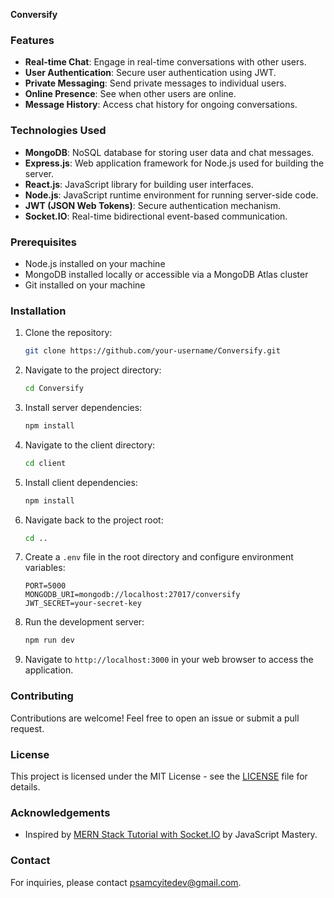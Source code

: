 
**Conversify**

### Features

- **Real-time Chat**: Engage in real-time conversations with other users.
- **User Authentication**: Secure user authentication using JWT.
- **Private Messaging**: Send private messages to individual users.
- **Online Presence**: See when other users are online.
- **Message History**: Access chat history for ongoing conversations.

### Technologies Used

- **MongoDB**: NoSQL database for storing user data and chat messages.
- **Express.js**: Web application framework for Node.js used for building the server.
- **React.js**: JavaScript library for building user interfaces.
- **Node.js**: JavaScript runtime environment for running server-side code.
- **JWT (JSON Web Tokens)**: Secure authentication mechanism.
- **Socket.IO**: Real-time bidirectional event-based communication.

### Prerequisites

- Node.js installed on your machine
- MongoDB installed locally or accessible via a MongoDB Atlas cluster
- Git installed on your machine

### Installation

1. Clone the repository:

   ```bash
   git clone https://github.com/your-username/Conversify.git
   ```

2. Navigate to the project directory:

   ```bash
   cd Conversify
   ```

3. Install server dependencies:

   ```bash
   npm install
   ```

4. Navigate to the client directory:

   ```bash
   cd client
   ```

5. Install client dependencies:

   ```bash
   npm install
   ```

6. Navigate back to the project root:

   ```bash
   cd ..
   ```

7. Create a `.env` file in the root directory and configure environment variables:

   ```plaintext
   PORT=5000
   MONGODB_URI=mongodb://localhost:27017/conversify
   JWT_SECRET=your-secret-key
   ```

8. Run the development server:

   ```bash
   npm run dev
   ```

9. Navigate to `http://localhost:3000` in your web browser to access the application.

### Contributing

Contributions are welcome! Feel free to open an issue or submit a pull request.

### License

This project is licensed under the MIT License - see the [LICENSE](LICENSE) file for details.

### Acknowledgements

- Inspired by [MERN Stack Tutorial with Socket.IO](https://www.youtube.com/watch?v=KlcEYomuD4E) by JavaScript Mastery.

### Contact

For inquiries, please contact [psamcyitedev@gmail.com](mailto:psamcyitedev@gmail.com).

